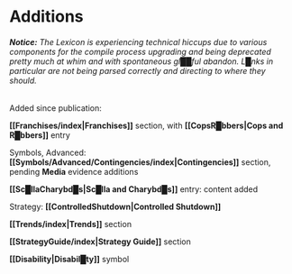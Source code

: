 # Additions


###### **Notice:** The Lexicon is experiencing technical hiccups due to various components for the compile process upgrading and being deprecated pretty much at whim and with spontaneous gl██ful abandon.  L█nks in particular are not being parsed correctly and directing to where they should.


Added since publication:

**[[Franchises/index|Franchises]]** section, with **[[CopsR█bbers|Cops and R█bbers]]** entry

Symbols, Advanced: **[[Symbols/Advanced/Contingencies/index|Contingencies]]** section, pending **Media** evidence additions

**[[Sc█llaCharybd█s|Sc█lla and Charybd█s]]** entry: content added

Strategy: **[[ControlledShutdown|Controlled Shutdown]]**

**[[Trends/index|Trends]]** section

**[[StrategyGuide/index|Strategy Guide]]** section

**[[Disability|Disabil█ty]]** symbol